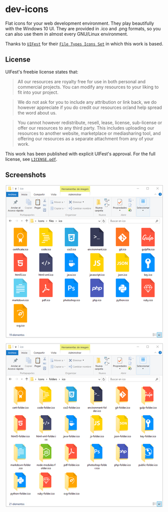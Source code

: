 dev-icons
===

Flat icons for your web development environment. They play beautifully with the Windows 10 UI. They are provided in .ico and .png formats, so you can also use them in almost every GNU/Linux environment.

Thanks to [`UIFest`][UIFest] for their [`File Types Icons Set`][UIFestIcons] in which this work is based.


## License

UIFest's freebie license states that:

>All our resources are royalty free for use in both personal and commercial projects. You can modify any resources to your liking to fit into your project.

>We do not ask for you to include any attribution or link back, we do however appreciate if you do
credit our resources or/and help spread the word about us.

>You cannot however redistribute, resell, lease, license, sub-license or offer our resources to any
third party. This includes uploading our resources to another website, marketplace or mediasharing
tool, and offering our resources as a separate attachment from any of your work.

This work has been published with explicit UIFest's approval. For the full license, see [`LICENSE.pdf`][LICENSE].


## Screenshots

![Screenshots](/screenshots.png?raw=true)

[UIFest]:http://uifest.com/
[UIFestIcons]:http://uifest.com/product/file-types-icons-set
[LICENSE]:/LICENSE.pdf